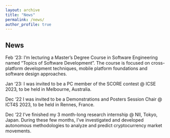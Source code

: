 ```yaml
---
layout: archive
title: "News"
permalink: /news/
author_profile: true
---
```



## News


Feb ‘23: I’m lecturing a Master’s Degree Course in Software Engineering named “Topics of Software Development”. The course is focused on cross-platform development techniques, mobile platform foundations and software design approaches.

Jan ‘23: I was invited to be a PC member of the SCORE contest @ ICSE 2023, to be held in Melbourne, Australia.

Dec ‘22 I was invited to be a Demonstrations and Posters Session Chair @ ICT4S 2023, to be held in Rennes, France.

Dec ‘22 I’ve finished my 3 month-long research internship @ NII, Tokyo, Japan. During these few months, I’ve investigated and developed autonomous methodologies to analyze and predict cryptocurrency market movements.
